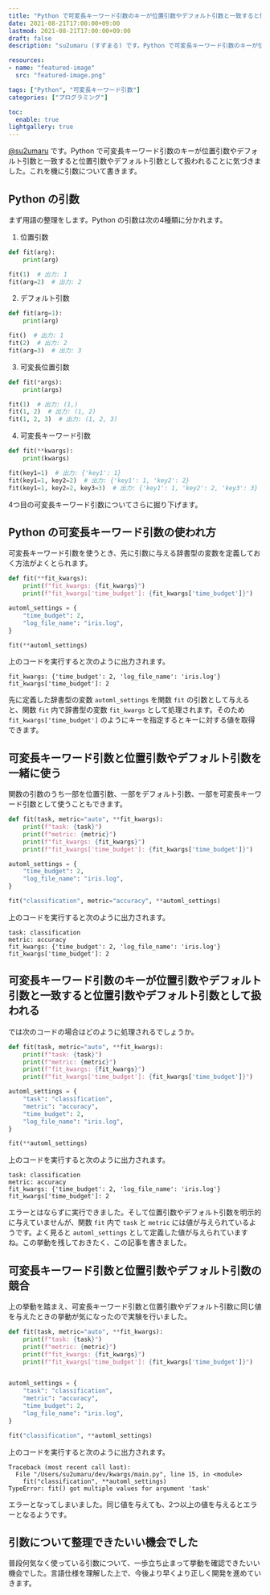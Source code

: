 ```yaml
---
title: "Python で可変長キーワード引数のキーが位置引数やデフォルト引数と一致すると位置引数やデフォルト引数として扱われる"
date: 2021-08-21T17:00:00+09:00
lastmod: 2021-08-21T17:00:00+09:00
draft: false
description: "su2umaru (すずまる) です。Python で可変長キーワード引数のキーが位置引数やデフォルト引数と一致すると位置引数やデフォルト引数として扱われることに気づきました。これを機に引数について書きます。"

resources:
- name: "featured-image"
  src: "featured-image.png"

tags: ["Python", "可変長キーワード引数"]
categories: ["プログラミング"]

toc:
  enable: true
lightgallery: true
---
```


[@su2umaru](https://twitter.com/su2umaru) です。Python で可変長キーワード引数のキーが位置引数やデフォルト引数と一致すると位置引数やデフォルト引数として扱われることに気づきました。これを機に引数について書きます。

<!--more-->

## Python の引数

まず用語の整理をします。Python の引数は次の4種類に分かれます。

1. 位置引数

```python
def fit(arg):
    print(arg)

fit(1)  # 出力: 1
fit(arg=2)  # 出力: 2
```

2. デフォルト引数

```python
def fit(arg=1):
    print(arg)

fit()  # 出力: 1
fit(2)  # 出力: 2
fit(arg=3)  # 出力: 3
```

3. 可変長位置引数

```python
def fit(*args):
    print(args)

fit(1)  # 出力: (1,)
fit(1, 2)  # 出力: (1, 2)
fit(1, 2, 3)  # 出力: (1, 2, 3)
```

4. 可変長キーワード引数

```python
def fit(**kwargs):
    print(kwargs)

fit(key1=1)  # 出力: {'key1': 1}
fit(key1=1, key2=2)  # 出力: {'key1': 1, 'key2': 2}
fit(key1=1, key2=2, key3=3)  # 出力: {'key1': 1, 'key2': 2, 'key3': 3}
```

4つ目の可変長キーワード引数についてさらに掘り下げます。

## Python の可変長キーワード引数の使われ方

可変長キーワード引数を使うとき、先に引数に与える辞書型の変数を定義しておく方法がよくとられます。

```python
def fit(**fit_kwargs):
    print(f"fit_kwargs: {fit_kwargs}")
    print(f"fit_kwargs['time_budget']: {fit_kwargs['time_budget']}")

automl_settings = {
    "time_budget": 2,
    "log_file_name": "iris.log",
}

fit(**automl_settings)
```

上のコードを実行すると次のように出力されます。

```
fit_kwargs: {'time_budget': 2, 'log_file_name': 'iris.log'}
fit_kwargs['time_budget']: 2
```

先に定義した辞書型の変数 `automl_settings` を関数 `fit` の引数として与えると、関数 `fit` 内で辞書型の変数 `fit_kwargs` として処理されます。そのため `fit_kwargs['time_budget']` のようにキーを指定するとキーに対する値を取得できます。

## 可変長キーワード引数と位置引数やデフォルト引数を一緒に使う

関数の引数のうち一部を位置引数、一部をデフォルト引数、一部を可変長キーワード引数として使うこともできます。

```python
def fit(task, metric="auto", **fit_kwargs):
    print(f"task: {task}")
    print(f"metric: {metric}")
    print(f"fit_kwargs: {fit_kwargs}")
    print(f"fit_kwargs['time_budget']: {fit_kwargs['time_budget']}")

automl_settings = {
    "time_budget": 2,
    "log_file_name": "iris.log",
}

fit("classification", metric="accuracy", **automl_settings)
```

上のコードを実行すると次のように出力されます。

```
task: classification
metric: accuracy
fit_kwargs: {'time_budget': 2, 'log_file_name': 'iris.log'}
fit_kwargs['time_budget']: 2
```

## 可変長キーワード引数のキーが位置引数やデフォルト引数と一致すると位置引数やデフォルト引数として扱われる

では次のコードの場合はどのように処理されるでしょうか。

```python
def fit(task, metric="auto", **fit_kwargs):
    print(f"task: {task}")
    print(f"metric: {metric}")
    print(f"fit_kwargs: {fit_kwargs}")
    print(f"fit_kwargs['time_budget']: {fit_kwargs['time_budget']}")

automl_settings = {
    "task": "classification",
    "metric": "accuracy",
    "time_budget": 2,
    "log_file_name": "iris.log",
}

fit(**automl_settings)
```

上のコードを実行すると次のように出力されます。

```
task: classification
metric: accuracy
fit_kwargs: {'time_budget': 2, 'log_file_name': 'iris.log'}
fit_kwargs['time_budget']: 2
```

エラーとはならずに実行できました。そして位置引数やデフォルト引数を明示的に与えていませんが、関数 `fit` 内で `task` と `metric` には値が与えられているようです。よく見ると `automl_settings` として定義した値が与えられていますね。この挙動を残しておきたく、この記事を書きました。

## 可変長キーワード引数と位置引数やデフォルト引数の競合

上の挙動を踏まえ、可変長キーワード引数と位置引数やデフォルト引数に同じ値を与えたときの挙動が気になったので実験を行いました。

```python
def fit(task, metric="auto", **fit_kwargs):
    print(f"task: {task}")
    print(f"metric: {metric}")
    print(f"fit_kwargs: {fit_kwargs}")
    print(f"fit_kwargs['time_budget']: {fit_kwargs['time_budget']}")


automl_settings = {
    "task": "classification",
    "metric": "accuracy",
    "time_budget": 2,
    "log_file_name": "iris.log",
}

fit("classification", **automl_settings)
```

上のコードを実行すると次のように出力されます。

```
Traceback (most recent call last):
  File "/Users/su2umaru/dev/kwargs/main.py", line 15, in <module>
    fit("classification", **automl_settings)
TypeError: fit() got multiple values for argument 'task'
```

エラーとなってしまいました。同じ値を与えても、2つ以上の値を与えるとエラーとなるようです。

## 引数について整理できたいい機会でした

普段何気なく使っている引数について、一歩立ち止まって挙動を確認できたいい機会でした。言語仕様を理解した上で、今後より早くより正しく開発を進めていきます。